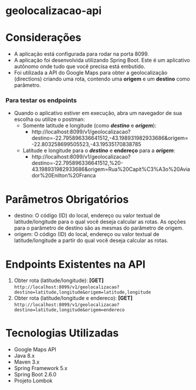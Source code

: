 # geolocalizacao-api

# Considerações
   - A aplicação está configurada para rodar na porta 8099.
   - A aplicação foi desenvolvida utilizando Spring Boot. Este é um aplicativo autônomo onde tudo que você precisa está embutido.
   - Foi utilizada a API do Google Maps para obter a geolocalização (directions) criando uma rota, contendo uma **origem** e um **destino** como parâmetro.

### Para testar os endpoints
  - Quando o aplicativo estiver em execução, abra um navegador de sua escolha ou utilize o postman:
    - Somente latitude e longitude (como ***destino*** e ***origem***):
      - http://localhost:8099/v1/geolocalizacao?destino=-22.795896336641512,-43.198931982933686&origem=-22.803258699505523,-43.19535170838785
    - Latitude e longitude para o ***destino*** e **endereço** para a ***origem***:  
      - http://localhost:8099/v1/geolocalizacao?destino=-22.795896336641512,%20-43.198931982933686&origem=Rua%20Capit%C3%A3o%20Aviador%20Enilton%20Franca

# Parâmetros Obrigatórios
   - destino: O código (ID) do local, endereço ou valor textual de latitude/longitude para o qual você deseja calcular as rotas. As opções para o parâmetro de destino são as mesmas do parâmetro de origem.
   - origem: O código (ID) do local, endereço ou valor textual de latitude/longitude a partir do qual você deseja calcular as rotas.

# Endpoints Existentes na API
  1. Obter rota (latitude/longitude): **[GET]** `http://localhost:8099/v1/geolocalizacao?destino=latitude,longitude&origem=latitude,longitude`
  2. Obter rota (latitude/longitude e endereco): **[GET]** `http://localhost:8099/v1/geolocalizacao?destino=latitude,longitude&origem=endereco`

# Tecnologias Utilizadas
  - Google Maps API
  - Java 8.x
  - Maven 3.x
  - Spring Framework 5.x
  - Spring Boot 2.6.0
  - Projeto Lombok
